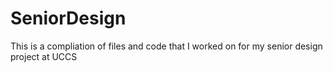 # SeniorDesign
This is a compliation of files and code that I worked on for my senior design project at UCCS
